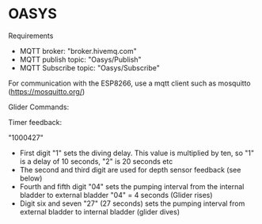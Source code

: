 # OASYS

Requirements

- MQTT broker: "broker.hivemq.com"
- MQTT publish topic: "Oasys/Publish"
- MQTT Subscribe topic: "Oasys/Subscribe"

 For communication with the ESP8266, use a mqtt client such as mosquitto (https://mosquitto.org/)

 Glider Commands:
 
 Timer feedback:
 
  "1000427"
  - First digit "1" sets the diving delay. This value is multiplied by ten, so "1" is a delay of 10 seconds, "2" is 20 seconds etc
  - The second and third digit are used for depth sensor feedback (see below)
  - Fourth and fifth digit "04" sets the pumping interval from the internal bladder to external bladder "04" = 4 seconds (Glider rises)
  - Digit six and seven "27" (27 seconds) sets the pumping interval from external bladder to internal bladder (glider dives)
